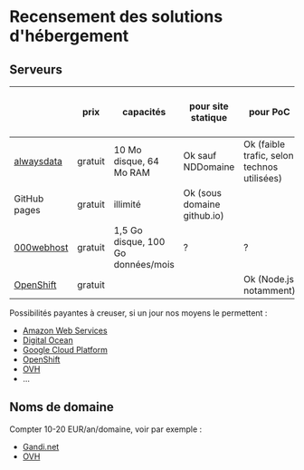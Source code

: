 Recensement des solutions d'hébergement
=======================================

## Serveurs

|          | prix | capacités | pour site statique | pour PoC | pour outils existants / plateforme souveraine |
|----------|------|-----------|--------------------|----------|-----------------------------------------------|
|[alwaysdata](https://www.alwaysdata.com/)|gratuit| 10 Mo disque, 64 Mo RAM | Ok sauf NDDomaine | Ok (faible trafic, selon technos utilisées) | |
|GitHub pages| gratuit | illimité | Ok (sous domaine github.io) |  |  |
|[000webhost](https://www.000webhost.com)| gratuit | 1,5 Go disque, 100 Go données/mois | ? | ? | ? |
|[OpenShift](https://www.openshift.com/)| gratuit |  |  | Ok (Node.js notamment) |  |

Possibilités payantes à creuser, si un jour nos moyens le permettent :

* [Amazon Web Services](https://aws.amazon.com)
* [Digital Ocean](https://www.digitalocean.com)
* [Google Cloud Platform](https://cloud.google.com/)
* [OpenShift](https://www.openshift.com/)
* [OVH](https://www.ovh.com/fr/)
* ...

## Noms de domaine

Compter 10-20 EUR/an/domaine, voir par exemple :

* [Gandi.net](http://www.gandi.net/domaine)
* [OVH](https://www.ovh.com/fr/domaines/)

